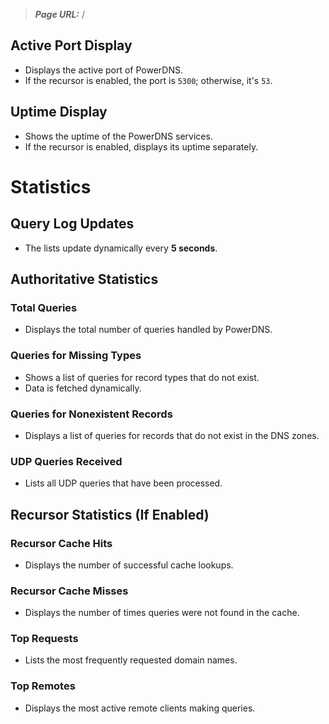 > **_Page URL:_**  /

## Active Port Display

- Displays the active port of PowerDNS.
- If the recursor is enabled, the port is `5300`; otherwise, it's `53`.

## Uptime Display

- Shows the uptime of the PowerDNS services.
- If the recursor is enabled, displays its uptime separately.

# Statistics

## Query Log Updates

- The lists update dynamically every **5 seconds**.

## Authoritative Statistics

### Total Queries

- Displays the total number of queries handled by PowerDNS.

### Queries for Missing Types

- Shows a list of queries for record types that do not exist.
- Data is fetched dynamically.

### Queries for Nonexistent Records

- Displays a list of queries for records that do not exist in the DNS zones.

### UDP Queries Received

- Lists all UDP queries that have been processed.

## Recursor Statistics (If Enabled)

### Recursor Cache Hits

- Displays the number of successful cache lookups.

### Recursor Cache Misses

- Displays the number of times queries were not found in the cache.

### Top Requests

- Lists the most frequently requested domain names.

### Top Remotes

- Displays the most active remote clients making queries.
